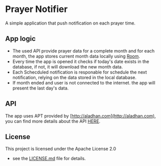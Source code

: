 # Prayer Notifier
A simple application that push notification on each prayer time.

## App logic
* The used API provide prayer data for a complete month and for each month, the app stores current month data locally using [Room](https://developer.android.com/topic/libraries/architecture/paging/).
* Every time the app is opened it checks if today's date exists in the database, if not, it will download the new month data.
* Each Schecduled notification is responable for schedule the next notification, relying on the data stored in the local database.
* If month ended and user is not connected to the internet. the app will present the last day's data.

## API 
The app uses APT provided by [http://aladhan.com](http://aladhan.com), you can find more details about the API [HERE](https://aladhan.com/islamic-calendar-api).

## License
This project is licensed under the Apache License 2.0
 - see the [LICENSE.md](https://github.com/AAli9400/Prayer-Notifier/blob/master/LICENSE) file for details.
